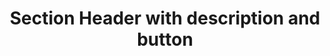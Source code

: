 ---
title: Section Header with description and button
category: Application
paid: true
isActive: true
ltr: {"react":{"jsxTail":[{"code":"export default () => {\n    return (\n        <div className=\"max-w-screen-xl mx-auto px-4 md:px-8\">\n            <div className=\"items-start justify-between py-4 border-b md:flex\">\n                <div className=\"max-w-lg\">\n                    <h3 className=\"text-gray-800 text-2xl font-bold\">\n                        Team members\n                    </h3>\n                    <p className=\"text-gray-600 mt-2\">\n                        Lorem Ipsum is simply dummy text of the printing and typesetting industry.\n                    </p>\n                </div>\n                <div className=\"mt-6 md:mt-0\">\n                    <a\n                        href=\"javascript:void(0)\"\n                        className=\"block px-4 py-2 text-center text-white duration-150 font-medium bg-indigo-600 rounded-lg hover:bg-indigo-500 active:bg-indigo-700 md:text-sm\"\n                    >\n                        New member\n                    </a>\n                </div>\n            </div>\n        </div>\n    )\n}","label":"App.jsx"}],"jsxCss":[]},"preview":"function App() {\n  return /*#__PURE__*/React.createElement(\"div\", {\n    className: \"max-w-screen-xl mx-auto px-4 md:px-8\"\n  }, /*#__PURE__*/React.createElement(\"div\", {\n    className: \"items-start justify-between py-4 border-b md:flex\"\n  }, /*#__PURE__*/React.createElement(\"div\", {\n    className: \"max-w-lg\"\n  }, /*#__PURE__*/React.createElement(\"h3\", {\n    className: \"text-gray-800 text-2xl font-bold\"\n  }, \"Team members\"), /*#__PURE__*/React.createElement(\"p\", {\n    className: \"text-gray-600 mt-2\"\n  }, \"Lorem Ipsum is simply dummy text of the printing and typesetting industry.\")), /*#__PURE__*/React.createElement(\"div\", {\n    className: \"mt-6 md:mt-0\"\n  }, /*#__PURE__*/React.createElement(\"a\", {\n    href: \"javascript:void(0)\",\n    className: \"block px-4 py-2 text-center text-white duration-150 font-medium bg-indigo-600 rounded-lg hover:bg-indigo-500 active:bg-indigo-700 md:text-sm\"\n  }, \"New member\"))));\n}","vue":{"vueCss":[],"vueTail":[]}}
rtl: {"preview":"function App() {\n  return /*#__PURE__*/React.createElement(\"div\", {\n    className: \"max-w-screen-xl mx-auto px-4 md:px-8\"\n  }, /*#__PURE__*/React.createElement(\"div\", {\n    className: \"items-start justify-between py-4 border-b md:flex\"\n  }, /*#__PURE__*/React.createElement(\"div\", {\n    className: \"max-w-lg\"\n  }, /*#__PURE__*/React.createElement(\"h3\", {\n    className: \"text-gray-800 text-2xl font-bold\"\n  }, \"\\u0623\\u0639\\u0636\\u0627\\u0621 \\u0627\\u0644\\u0641\\u0631\\u064A\\u0642\"), /*#__PURE__*/React.createElement(\"p\", {\n    className: \"text-gray-600 mt-2\"\n  }, \"\\u0644\\u0648\\u0631\\u064A\\u0645 \\u0625\\u064A\\u0628\\u0633\\u0648\\u0645 \\u0647\\u0648 \\u0628\\u0628\\u0633\\u0627\\u0637\\u0629 \\u0646\\u0635 \\u0634\\u0643\\u0644\\u064A \\u064A\\u0633\\u062A\\u062E\\u062F\\u0645 \\u0641\\u064A \\u0635\\u0646\\u0627\\u0639\\u0629 \\u0627\\u0644\\u0637\\u0628\\u0627\\u0639\\u0629 \\u0648\\u0627\\u0644\\u062A\\u0646\\u0636\\u064A\\u062F.\")), /*#__PURE__*/React.createElement(\"div\", {\n    className: \"mt-6 md:mt-0\"\n  }, /*#__PURE__*/React.createElement(\"a\", {\n    href: \"javascript:void(0)\",\n    className: \"block px-4 py-2 text-center text-white duration-150 font-medium bg-indigo-600 rounded-lg hover:bg-indigo-500 active:bg-indigo-700 md:text-sm\"\n  }, \"\\u0639\\u0636\\u0648 \\u062C\\u062F\\u064A\\u062F\"))));\n}","react":{"jsxTail":[{"code":"export default () => {\n\n    return (\n        <div className=\"max-w-screen-xl mx-auto px-4 md:px-8\">\n            <div className=\"items-start justify-between py-4 border-b md:flex\">\n                <div className=\"max-w-lg\">\n                    <h3 className=\"text-gray-800 text-2xl font-bold\">\n                        أعضاء الفريق\n                    </h3>\n                    <p className=\"text-gray-600 mt-2\">\n                        لوريم إيبسوم هو ببساطة نص شكلي يستخدم في صناعة الطباعة والتنضيد.\n                    </p>\n                </div>\n                <div className=\"mt-6 md:mt-0\">\n                    <a\n                        href=\"javascript:void(0)\"\n                        className=\"block px-4 py-2 text-center text-white duration-150 font-medium bg-indigo-600 rounded-lg hover:bg-indigo-500 active:bg-indigo-700 md:text-sm\"\n                    >\n                        عضو جديد\n                    </a>\n                </div>\n            </div>\n        </div>\n    )\n}","label":"App.jsx"}],"jsxCss":[]},"vue":{"vueTail":[],"vueCss":[]}}
slug: /section-headers
id: d27d0691-2e78-4c62-8f59-0e48b8f61cbf
created_at: 1668950814230
---